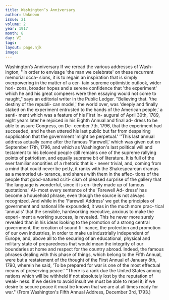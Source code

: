```yaml
---
title: Washington’s Anniversary
author: Unknown
issue: 21
volume: 2
year: 1917
month: 8
day: VI
tags:
layout: page.njk
image:
---
```

Washington’s Anniversary   If we reread the various addresses of Wash- ington, ''in order to envisage 'the man we celebrate' on these recurrent memorial occa- sions, it is to regain an inspiration that is simply overpowering in the matter of a cer- tain supreme optimistic outlook, wider hori- zons, broader hopes and a serene confidence that 'the experiment' which he and his great compeers were then essaying would not come to naught," says an editorial writer in the Public Ledger.   "Believing that. 'the destiny of the republi- can model,' the world over, was 'deeply and finally staked on the experiment entrusted to the hands of the American people,' a senti- ment which was a feature of his First In- augural of April 30th, 1789, eight years later he rejoiced in his Eighth Annual and final ad- dress to be able to assure Congress, on De- cember 7th, 1796, that the experiment had succeeded, and he then uttered his last public but far from despairing supplication that the government 'might be perpetual.'   ''This last annual address actually came after the famous 'Farewell,' which was given out on September 17th, 1796, and which as Washington's last political will and testament to his beloved people still remains one of the supreme rallying points of patriotism, and equally supreme bit of literature. It is full of the ever familiar sonorities of a rhetoric that is - never trivial, and, coming from a mind that could never be petty, it ranks with the Shakespearean dramas as a memoried ut- terance, and shares with them in the affec- tions of the people that good-natured cr.iti- cism of pleased surprise of the gallery that   'the language is wonderful, since it is en- tirely made up of famous quotations.' Al- most every sentence of the 'Farewell Ad- dress' has become a household phrase, even though the source is not always recognized. And while in the 'Farewell Address' we get the principles of government and national life expounded, it was in the much more prac- tical 'annuals' that the sensible, hardworking executive, anxious to make the experi-  ment a working success, is revealed. This he never more surely revealed than in his ideas looking to the promotion of a strong central government, the creation of sound fi- nance, the protection and promotion of our own industries, in order to make us industrially independent of Europe, and, above all to the securing of an educational, physical and military state of preparedness that would mean the integrity of our boundaries at home and respect for the country abroad. Indeed, the famous phrases dealing with this phase of things, which belong to the Fifth Annual, were but a restatement of the thought of the First Annual of January 8th, 1790, wherein he said, 'To be prepared for war is one of the most effectual means of preserving peace.'   "There is a rank due the United States among nations which will be withheld if not absolutely lost by the reputation of weak- ness. If we desire to avoid insult we must be able to repel it; if we desire to secure peace it must be known that we are at all times ready for war."   (From Washington's Fifth Annual Address, December 3rd, 1793.)   

